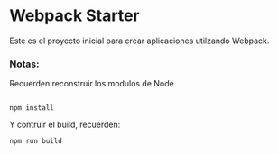# Webpack Starter

Este es el proyecto inicial para crear aplicaciones utilzando Webpack.

### Notas:
Recuerden reconstruir los modulos de Node

```

npm install
```

Y contruir el build, recuerden:

```
npm run build
```